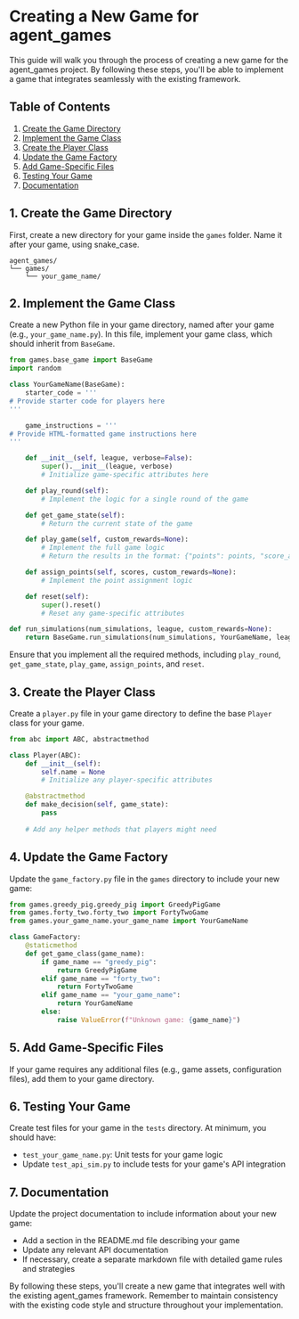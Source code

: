 # Creating a New Game for agent_games

This guide will walk you through the process of creating a new game for the agent_games project. By following these steps, you'll be able to implement a game that integrates seamlessly with the existing framework.

## Table of Contents

1. [Create the Game Directory](#1-create-the-game-directory)
2. [Implement the Game Class](#2-implement-the-game-class)
3. [Create the Player Class](#3-create-the-player-class)
4. [Update the Game Factory](#4-update-the-game-factory)
5. [Add Game-Specific Files](#5-add-game-specific-files)
6. [Testing Your Game](#6-testing-your-game)
7. [Documentation](#7-documentation)

## 1. Create the Game Directory

First, create a new directory for your game inside the `games` folder. Name it after your game, using snake_case.

```
agent_games/
└── games/
    └── your_game_name/
```

## 2. Implement the Game Class

Create a new Python file in your game directory, named after your game (e.g., `your_game_name.py`). In this file, implement your game class, which should inherit from `BaseGame`.

```python
from games.base_game import BaseGame
import random

class YourGameName(BaseGame):
    starter_code = '''
# Provide starter code for players here
'''

    game_instructions = '''
# Provide HTML-formatted game instructions here
'''

    def __init__(self, league, verbose=False):
        super().__init__(league, verbose)
        # Initialize game-specific attributes here

    def play_round(self):
        # Implement the logic for a single round of the game

    def get_game_state(self):
        # Return the current state of the game

    def play_game(self, custom_rewards=None):
        # Implement the full game logic
        # Return the results in the format: {"points": points, "score_aggregate": scores}

    def assign_points(self, scores, custom_rewards=None):
        # Implement the point assignment logic

    def reset(self):
        super().reset()
        # Reset any game-specific attributes

def run_simulations(num_simulations, league, custom_rewards=None):
    return BaseGame.run_simulations(num_simulations, YourGameName, league, custom_rewards)
```

Ensure that you implement all the required methods, including `play_round`, `get_game_state`, `play_game`, `assign_points`, and `reset`.

## 3. Create the Player Class

Create a `player.py` file in your game directory to define the base `Player` class for your game.

```python
from abc import ABC, abstractmethod

class Player(ABC):
    def __init__(self):
        self.name = None
        # Initialize any player-specific attributes

    @abstractmethod
    def make_decision(self, game_state):
        pass
    
    # Add any helper methods that players might need
```

## 4. Update the Game Factory

Update the `game_factory.py` file in the `games` directory to include your new game:

```python
from games.greedy_pig.greedy_pig import GreedyPigGame
from games.forty_two.forty_two import FortyTwoGame
from games.your_game_name.your_game_name import YourGameName

class GameFactory:
    @staticmethod
    def get_game_class(game_name):
        if game_name == "greedy_pig":
            return GreedyPigGame
        elif game_name == "forty_two":
            return FortyTwoGame
        elif game_name == "your_game_name":
            return YourGameName
        else:
            raise ValueError(f"Unknown game: {game_name}")
```

## 5. Add Game-Specific Files

If your game requires any additional files (e.g., game assets, configuration files), add them to your game directory.

## 6. Testing Your Game

Create test files for your game in the `tests` directory. At minimum, you should have:

- `test_your_game_name.py`: Unit tests for your game logic
- Update `test_api_sim.py` to include tests for your game's API integration

## 7. Documentation

Update the project documentation to include information about your new game:

- Add a section in the README.md file describing your game
- Update any relevant API documentation
- If necessary, create a separate markdown file with detailed game rules and strategies

By following these steps, you'll create a new game that integrates well with the existing agent_games framework. Remember to maintain consistency with the existing code style and structure throughout your implementation.